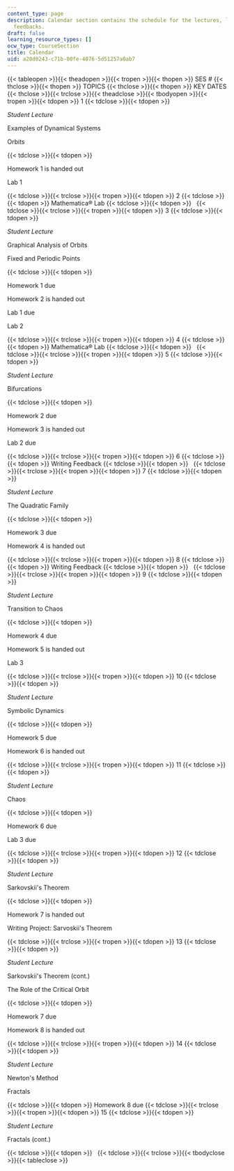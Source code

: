 ```yaml
---
content_type: page
description: Calendar section contains the schedule for the lectures, labs and writing
  feedbacks.
draft: false
learning_resource_types: []
ocw_type: CourseSection
title: Calendar
uid: a28d0243-c71b-00fe-4076-5d51257a0ab7
---
```

{{< tableopen >}}{{< theadopen >}}{{< tropen >}}{{< thopen >}}
SES #
{{< thclose >}}{{< thopen >}}
TOPICS
{{< thclose >}}{{< thopen >}}
KEY DATES
{{< thclose >}}{{< trclose >}}{{< theadclose >}}{{< tbodyopen >}}{{< tropen >}}{{< tdopen >}}
1
{{< tdclose >}}{{< tdopen >}}

*Student Lecture*

Examples of Dynamical Systems

Orbits

{{< tdclose >}}{{< tdopen >}}

Homework 1 is handed out

Lab 1

{{< tdclose >}}{{< trclose >}}{{< tropen >}}{{< tdopen >}}
2
{{< tdclose >}}{{< tdopen >}}
Mathematica® Lab
{{< tdclose >}}{{< tdopen >}}
 
{{< tdclose >}}{{< trclose >}}{{< tropen >}}{{< tdopen >}}
3
{{< tdclose >}}{{< tdopen >}}

*Student Lecture*

Graphical Analysis of Orbits

Fixed and Periodic Points

{{< tdclose >}}{{< tdopen >}}

Homework 1 due

Homework 2 is handed out

Lab 1 due

Lab 2

{{< tdclose >}}{{< trclose >}}{{< tropen >}}{{< tdopen >}}
4
{{< tdclose >}}{{< tdopen >}}
Mathematica® Lab
{{< tdclose >}}{{< tdopen >}}
 
{{< tdclose >}}{{< trclose >}}{{< tropen >}}{{< tdopen >}}
5
{{< tdclose >}}{{< tdopen >}}

*Student Lecture*

Bifurcations

{{< tdclose >}}{{< tdopen >}}

Homework 2 due

Homework 3 is handed out

Lab 2 due

{{< tdclose >}}{{< trclose >}}{{< tropen >}}{{< tdopen >}}
6
{{< tdclose >}}{{< tdopen >}}
Writing Feedback
{{< tdclose >}}{{< tdopen >}}
 
{{< tdclose >}}{{< trclose >}}{{< tropen >}}{{< tdopen >}}
7
{{< tdclose >}}{{< tdopen >}}

*Student Lecture*

The Quadratic Family

{{< tdclose >}}{{< tdopen >}}

Homework 3 due

Homework 4 is handed out

{{< tdclose >}}{{< trclose >}}{{< tropen >}}{{< tdopen >}}
8
{{< tdclose >}}{{< tdopen >}}
Writing Feedback
{{< tdclose >}}{{< tdopen >}}
 
{{< tdclose >}}{{< trclose >}}{{< tropen >}}{{< tdopen >}}
9
{{< tdclose >}}{{< tdopen >}}

*Student Lecture*

Transition to Chaos

{{< tdclose >}}{{< tdopen >}}

Homework 4 due

Homework 5 is handed out

Lab 3

{{< tdclose >}}{{< trclose >}}{{< tropen >}}{{< tdopen >}}
10
{{< tdclose >}}{{< tdopen >}}

*Student Lecture*

Symbolic Dynamics

{{< tdclose >}}{{< tdopen >}}

Homework 5 due

Homework 6 is handed out

{{< tdclose >}}{{< trclose >}}{{< tropen >}}{{< tdopen >}}
11
{{< tdclose >}}{{< tdopen >}}

*Student Lecture*

Chaos

{{< tdclose >}}{{< tdopen >}}

Homework 6 due

Lab 3 due

{{< tdclose >}}{{< trclose >}}{{< tropen >}}{{< tdopen >}}
12
{{< tdclose >}}{{< tdopen >}}

*Student Lecture*

Sarkovskii's Theorem

{{< tdclose >}}{{< tdopen >}}

Homework 7 is handed out

Writing Project: Sarvoskii's Theorem

{{< tdclose >}}{{< trclose >}}{{< tropen >}}{{< tdopen >}}
13
{{< tdclose >}}{{< tdopen >}}

*Student Lecture*

Sarkovskii's Theorem (cont.)

The Role of the Critical Orbit

{{< tdclose >}}{{< tdopen >}}

Homework 7 due

Homework 8 is handed out

{{< tdclose >}}{{< trclose >}}{{< tropen >}}{{< tdopen >}}
14
{{< tdclose >}}{{< tdopen >}}

*Student Lecture* 

Newton's Method

Fractals

{{< tdclose >}}{{< tdopen >}}
Homework 8 due
{{< tdclose >}}{{< trclose >}}{{< tropen >}}{{< tdopen >}}
15
{{< tdclose >}}{{< tdopen >}}

*Student Lecture*

Fractals (cont.)

{{< tdclose >}}{{< tdopen >}}
 
{{< tdclose >}}{{< trclose >}}{{< tbodyclose >}}{{< tableclose >}}